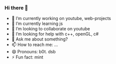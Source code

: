 ### Hi there 👋

- 🔭 I’m currently working on youtube, web-projects
- 🌱 I’m currently learning js
- 👯 I’m looking to collaborate on youtube
- 🤔 I’m looking for help with c++, openGL, c#
- 💬 Ask me about something?
- 📫 How to reach me: ...
- 😄 Pronouns: b0t. dsb
- ⚡ Fun fact: mint

<!--
**DarkSunB0t/DarkSunB0t** is a ✨ _special_ ✨ repository because its `README.md` (this file) appears on your GitHub profile.
-->
